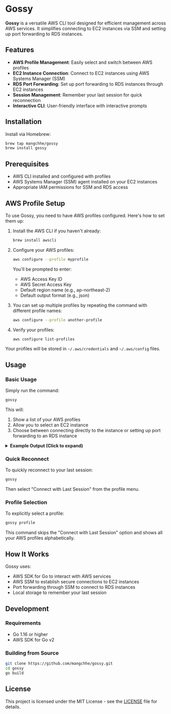 # Gossy

**Gossy** is a versatile AWS CLI tool designed for efficient management across AWS services. It simplifies connecting to EC2 instances via SSM and setting up port forwarding to RDS instances.

## Features

- **AWS Profile Management**: Easily select and switch between AWS profiles
- **EC2 Instance Connection**: Connect to EC2 instances using AWS Systems Manager (SSM)
- **RDS Port Forwarding**: Set up port forwarding to RDS instances through EC2 instances
- **Session Management**: Remember your last session for quick reconnection
- **Interactive CLI**: User-friendly interface with interactive prompts

## Installation

Install via Homebrew:

```sh
brew tap mangchhe/gossy
brew install gossy
```

## Prerequisites

- AWS CLI installed and configured with profiles
- AWS Systems Manager (SSM) agent installed on your EC2 instances
- Appropriate IAM permissions for SSM and RDS access

## AWS Profile Setup

To use Gossy, you need to have AWS profiles configured. Here's how to set them up:

1. Install the AWS CLI if you haven't already:
   ```sh
   brew install awscli
   ```

2. Configure your AWS profiles:
   ```sh
   aws configure --profile myprofile
   ```
   You'll be prompted to enter:
   - AWS Access Key ID
   - AWS Secret Access Key
   - Default region name (e.g., ap-northeast-2)
   - Default output format (e.g., json)

3. You can set up multiple profiles by repeating the command with different profile names:
   ```sh
   aws configure --profile another-profile
   ```

4. Verify your profiles:
   ```sh
   aws configure list-profiles
   ```

Your profiles will be stored in `~/.aws/credentials` and `~/.aws/config` files.

## Usage

### Basic Usage

Simply run the command:

```sh
gossy
```

This will:
1. Show a list of your AWS profiles
2. Allow you to select an EC2 instance
3. Choose between connecting directly to the instance or setting up port forwarding to an RDS instance

<details>
<summary><strong>Example Output (Click to expand)</strong></summary>

```
~ gossy
? Select an AWS Profile:  [Use arrows to move, type to filter]
> Connect with Last Session
  development
  production
  staging
  testing
  personal
  default

~ gossy
? Select an AWS Profile: development
? Select an EC2 Instance:  [Use arrows to move, type to filter]
> app-server-1   (i-0a1b2c3d4e5f67890) - running
  app-server-2   (i-0123456789abcdef0) - running
  db-bastion     (i-abcdef0123456789) - running

? Select connection type:  [Use arrows to move, type to filter]
> Instance (SSM)
  DB (Port Forwarding)
```
</details>

### Quick Reconnect

To quickly reconnect to your last session:

```sh
gossy
```

Then select "Connect with Last Session" from the profile menu.

### Profile Selection

To explicitly select a profile:

```sh
gossy profile
```

This command skips the "Connect with Last Session" option and shows all your AWS profiles alphabetically.

## How It Works

Gossy uses:
- AWS SDK for Go to interact with AWS services
- AWS SSM to establish secure connections to EC2 instances
- Port forwarding through SSM to connect to RDS instances
- Local storage to remember your last session

## Development

### Requirements

- Go 1.16 or higher
- AWS SDK for Go v2

### Building from Source

```sh
git clone https://github.com/mangchhe/gossy.git
cd gossy
go build
```

## License

This project is licensed under the MIT License - see the [LICENSE](LICENSE) file for details.